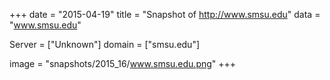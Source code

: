 
+++
date = "2015-04-19"
title = "Snapshot of http://www.smsu.edu"
data = "www.smsu.edu"

Server = ["Unknown"]
domain = ["smsu.edu"]

  image = "snapshots/2015_16/www.smsu.edu.png"
+++
#
